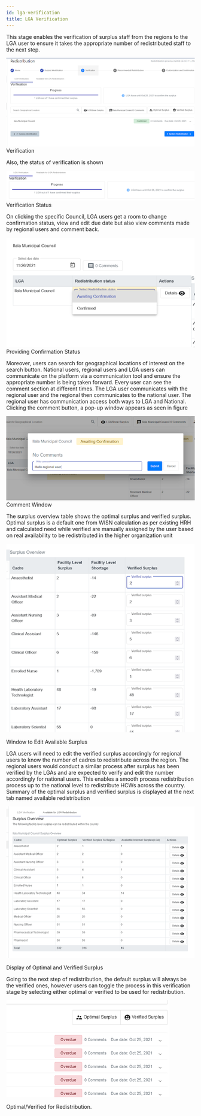 ```yaml
---
id: lga-verification
title: LGA Verification
---
```


This stage enables the verification of surplus staff from the regions to the LGA user to ensure it takes the appropriate number of redistributed staff to the next step.

![img alt](/img/LGA_Verification1.png)
Verification

Also, the status of verification is shown

![img alt](/img/LGA_Verification2.png)
Verification Status

On clicking the specific Council, LGA users get a room to change confirmation status, view and edit due date but also view comments made by regional users and comment back.

![img alt](/img/LGA_Verification3.png)
Providing Confirmation Status

Moreover, users can search for geographical locations of interest on the search button. National users, regional users and LGA users can communicate on the platform via a communication tool and ensure the appropriate number is being taken forward. Every user can see the comment section at different times. The LGA user communicates with the regional user and the regional then communicates to the national user. The regional user has communication access both ways to LGA and National. Clicking the comment button, a pop-up window appears as seen in figure

![img alt](/img/LGA_Verification4.png)
Comment Window

The surplus overview table shows the optimal surplus and verified surplus. Optimal surplus is a default one from WISN calculation as per existing HRH and calculated need while verified are manually assigned by the user based on real availability to be redistributed in the higher organization unit

![img alt](/img/LGA_Verification5.png)

Window to Edit Available Surplus

LGA users will need to edit the verified surplus accordingly for regional users to know the number of cadres to redistribute across the region. The regional users would conduct a similar process after surplus has been verified by the LGAs and are expected to verify and edit the number accordingly for national users. This enables a smooth process redistribution process up to the national level to redistribute HCWs across the country. Summary of the optimal surplus and verified surplus is displayed at the next tab named available redistribution

![img alt](/img/LGA_Verification6.png)

Display of Optimal and Verified Surplus

Going to the next step of redistribution, the default surplus will always be the verified ones, however users can toggle the process in this verification stage by selecting either optimal or verified to be used for redistribution.

![img alt](/img/LGA_Verification7.png)

Optimal/Verified for Redistribution.
